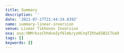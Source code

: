 ```yaml
---
title: Summary
description: ''
date: '2021-07-27T21:44:24.839Z'
name: summary-linear-inversion
venue: Linear Tikhonov Inversion
oxa: oxa:VNMrkxzChhdveZyf6lmb/yzHCnqTZhhwEGB1CTUa9
tags: []
keywords: []
---
```

